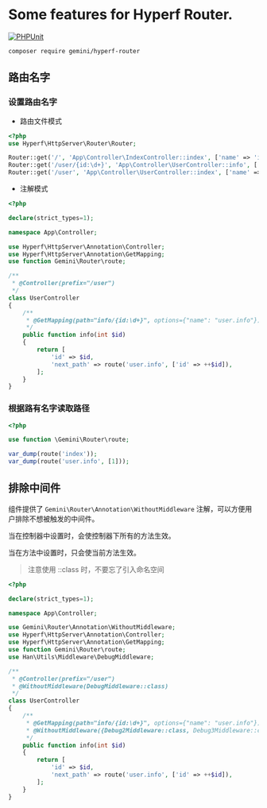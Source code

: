 # Some features for Hyperf Router.

[![PHPUnit](https://github.com/Gemini-D/hyperf-router/actions/workflows/test.yml/badge.svg)](https://github.com/Gemini-D/hyperf-router/actions/workflows/test.yml)

```
composer require gemini/hyperf-router
```

## 路由名字

### 设置路由名字

- 路由文件模式

```php
<?php
use Hyperf\HttpServer\Router\Router;

Router::get('/', 'App\Controller\IndexController::index', ['name' => 'index']);
Router::get('/user/{id:\d+}', 'App\Controller\UserController::info', ['name' => 'user.info']);
Router::get('/user', 'App\Controller\UserController::index', ['name' => 'user.list']);
```

- 注解模式
  
```php
<?php

declare(strict_types=1);

namespace App\Controller;

use Hyperf\HttpServer\Annotation\Controller;
use Hyperf\HttpServer\Annotation\GetMapping;
use function Gemini\Router\route;

/**
 * @Controller(prefix="/user")
 */
class UserController
{
    /**
     * @GetMapping(path="info/{id:\d+}", options={"name": "user.info"})
     */
    public function info(int $id)
    {
        return [
            'id' => $id,
            'next_path' => route('user.info', ['id' => ++$id]),
        ];
    }
}

```

### 根据路有名字读取路径

```php
<?php

use function \Gemini\Router\route;

var_dump(route('index'));
var_dump(route('user.info', [1]));
```

## 排除中间件

组件提供了 `Gemini\Router\Annotation\WithoutMiddleware` 注解，可以方便用户排除不想被触发的中间件。

当在控制器中设置时，会使控制器下所有的方法生效。

当在方法中设置时，只会使当前方法生效。

> 注意使用 ::class 时，不要忘了引入命名空间

```php
<?php

declare(strict_types=1);

namespace App\Controller;

use Gemini\Router\Annotation\WithoutMiddleware;
use Hyperf\HttpServer\Annotation\Controller;
use Hyperf\HttpServer\Annotation\GetMapping;
use function Gemini\Router\route;
use Han\Utils\Middleware\DebugMiddleware;

/**
 * @Controller(prefix="/user")
 * @WithoutMiddleware(DebugMiddleware::class)
 */
class UserController
{
    /**
     * @GetMapping(path="info/{id:\d+}", options={"name": "user.info"})
     * @WithoutMiddleware({Debug2Middleware::class, Debug3Middleware::class})
     */
    public function info(int $id)
    {
        return [
            'id' => $id,
            'next_path' => route('user.info', ['id' => ++$id]),
        ];
    }
}

```
